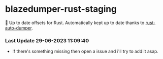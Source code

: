 # blazedumper-rust-staging

🚀 Up to date offsets for Rust. Automatically kept up to date thanks to [rust-auto-dumper](https://github.com/Akandesh/rust-auto-dumper).


### Last Update 29-06-2023 11:09:40
- If there's something missing then open a issue and i'll try to add it asap.
